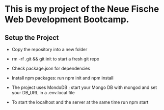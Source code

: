 
# This is my project of the Neue Fische Web Development Bootcamp.

## Setup the Project
- Copy the repository into a new folder

 - rm -rf .git && git init to start a fresh git repo

- Check package.json for dependencies

- Install npm packages: run npm init and npm install

- The project uses MondoDB ; start your Mongo DB with mongod and set your DB_URL in a .env.local file

- To start the localhost and the server at the same time run npm start
